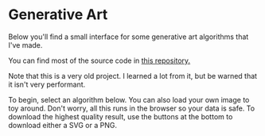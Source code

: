 # Generative Art

Below you'll find a small interface for some generative art algorithms that I've made.

You can find most of the source code in [this repository.](https://github.com/chilipepperhott/generative-art)

Note that this is a very old project. I learned a lot from it, but be warned that it isn't very performant.

To begin, select an algorithm below. You can also load your own image to toy around. Don't worry, all this runs in the browser so your data is safe.
To download the highest quality result, use the buttons at the bottom to download either a SVG or a PNG.
